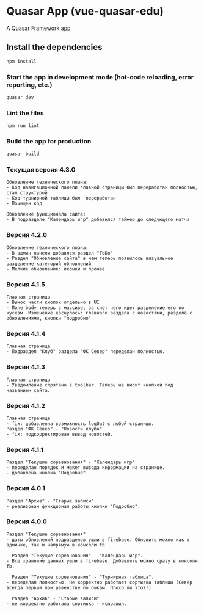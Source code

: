 # Quasar App (vue-quasar-edu)

A Quasar Framework app



## Install the dependencies
```bash
npm install
```

### Start the app in development mode (hot-code reloading, error reporting, etc.)
```bash
quasar dev
```

### Lint the files
```bash
npm run lint
```

### Build the app for production
```bash
quasar build
```
### Текущая версия 4.3.0
```
Обновление технического плана:
- Код навигационной панели главной страницы был переработан полностью, стал структурой
- Код турнирной таблицы был  переработан
- Почищен код

Обновление функционала сайта:
- В подразделе "Календарь игр" добавился таймер до следующего матча
```

### Версия 4.2.0
```
Обновление технического плана:
- В админ панели добавлся раздел "ToDo"
- Раздел "Обновление сайта" в нем теперь появилось визуальное разделение категорий обновлений
- Мелкие обновления: иконки и прочее
```

### Версия 4.1.5
```
Главная страница
- Вынос части кнопок отдельно в UI
- Поле body теперь в массиве, за счет чего идет разделение его по кускам. Изменение каснулось: главного раздела с новостями, раздела с обновлениями, кнопки "подробно"
```

### Версия 4.1.4
```
Главная страница
- Подраздел "Клуб" раздела "ФК Север" переделан полностью.
```

### Версия 4.1.3
```
Главная страница
- Уведомление спрятано в toolbar. Теперь не висит кнопкой под названием сайта.
```

### Версия 4.1.2
```
Главная страница
- fix: добавленна возможность logOut с любой страницы.
Раздел "ФК Севео" - "Новости клуба"
- fix: подкорректирован вывод новостей.
```

### Версия 4.1.1
```
Раздел "Текущие соревнования" - "Календарь игр"
- переделан порядок и макет вывода информации на странице.
- добавлена кнопка "Подробно".
```

### Версия 4.0.1
```
Раздел "Архив" - "Старые записи"
- реализован функционал работы кнопки "Подробно".
```

### Версия 4.0.0
```
Раздел "Текущие соревнования"
- даты обновлений подразделов ушли в firebase. Обновить можно как в админке, так и напрямую в консоли fb

  Раздел "Текущие соревнования" - "Календарь игр".
- Все хранение данных ушли в firebase. Добавлять можно сразу в консоли fb.

  Раздел "Текущие соревнования" - "Турнирная таблица".
- переделал полностью. Не корректно работает сортивка таблицы (Север всегда первый при равенстве по очкам. Плохо ли это?!)

  Раздел "Архив" - "Старые записи"
- не корректно работала сортивка - исправил.
```
